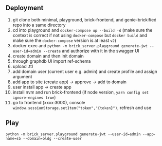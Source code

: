 ## Deployment

1. git clone both minimal, playground, brick-frontend, and genie-brickified repo into a same directory
2. cd into playground and `docker-compose up --build -d` (make sure the context is correct if not using `docker-compose` but `docker build` and make sure the `docker-compose` version is at least `v2`)
3. docker exec and `python -m brick_server.playground generate-jwt --user-id=admin --create` and authorize with it in the swagger UI
4. create domain and then init domain
5. through graphdb UI import ref-schema
6. upload .ttl
7. add domain user (current user e.g. admin) and create profile and assign argument
8. add app to site (create app) -> approve -> add to domain
9. user install app -> create app
10. install nvm and run brick-frontend (if node version, `yarn config set ignore-engines true`)
11. go to frontend (xxxx:3000), console `window.sessionStorage.setItem("token","{token}")`, refresh and use


## Play

`python -m brick_server.playground generate-jwt --user-id=admin --app-name=sb --domain=bldg --create-user`
